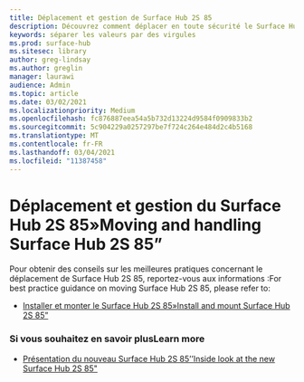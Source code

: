 ```yaml
---
title: Déplacement et gestion de Surface Hub 2S 85
description: Découvrez comment déplacer en toute sécurité le Surface Hub 2S 85.
keywords: séparer les valeurs par des virgules
ms.prod: surface-hub
ms.sitesec: library
author: greg-lindsay
ms.author: greglin
manager: laurawi
audience: Admin
ms.topic: article
ms.date: 03/02/2021
ms.localizationpriority: Medium
ms.openlocfilehash: fc876887eea54a5b732d13224d9584f0909833b2
ms.sourcegitcommit: 5c904229a0257297be7f724c264e484d2c4b5168
ms.translationtype: MT
ms.contentlocale: fr-FR
ms.lasthandoff: 03/04/2021
ms.locfileid: "11387458"
---
```

# <a name="moving-and-handling-surface-hub-2s-85"></a><span data-ttu-id="bac38-104">Déplacement et gestion du Surface Hub 2S 85»</span><span class="sxs-lookup"><span data-stu-id="bac38-104">Moving and handling Surface Hub 2S 85”</span></span>

<span data-ttu-id="bac38-105">Pour obtenir des conseils sur les meilleures pratiques concernant le déplacement de Surface Hub 2S 85, reportez-vous aux informations :</span><span class="sxs-lookup"><span data-stu-id="bac38-105">For best practice guidance on moving Surface Hub 2S 85, please refer to:</span></span> 

- [<span data-ttu-id="bac38-106">Installer et monter le Surface Hub 2S 85»</span><span class="sxs-lookup"><span data-stu-id="bac38-106">Install and mount Surface Hub 2S 85”</span></span>](surface-hub-2s-85-install-mount.md)

### <a name="learn-more"></a><span data-ttu-id="bac38-107">Si vous souhaitez en savoir plus</span><span class="sxs-lookup"><span data-stu-id="bac38-107">Learn more</span></span>

- [<span data-ttu-id="bac38-108">Présentation du nouveau Surface Hub 2S 85’’</span><span class="sxs-lookup"><span data-stu-id="bac38-108">Inside look at the new Surface Hub 2S 85"</span></span>](https://techcommunity.microsoft.com/t5/surface-it-pro-blog/inside-look-at-the-new-surface-hub-2s-85/ba-p/1721773)

